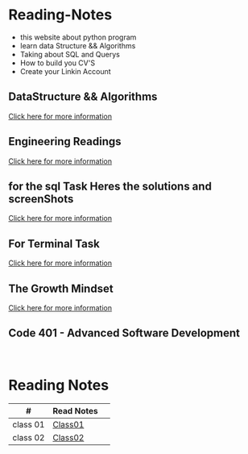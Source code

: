 # Reading-Notes

* this website about python program
* learn data Structure && Algorithms 
* Taking about SQL and Querys 
* How to build you CV'S 
* Create your Linkin Account 


## DataStructure && Algorithms 
[Click here for more information](./DataStructureAlgo.md)


## Engineering Readings
[Click here for more information](./EngineeringReadings.md)


## for the sql Task Heres the solutions and screenShots
[Click here for more information](./SQL.md)


## For Terminal Task 
[Click here for more information](./Terminal.md)

## The Growth Mindset
[Click here for more information](./TheGrowthMindset.MD)



<!-- ## Code 102 - Intro to Software Development

## Code 201 - Foundations of Software Development

## Code 301 - Intermediate Software Development -->

## Code 401 - Advanced Software Development

<!-- <table>
    <tr>
        <td>#</td>
        <td>class</td>
    </tr>
    <tr>
        
       
    </tr>

</table> -->

<br>

# Reading Notes
| # | Read Notes | |  
| --- | --- | ---
| class 01 | [Class01](./class01.md) |
| class 02 | [Class02](./class02.md) |



<!-- ## CLASS-01
------
  [Class01](./class01.md) -->




